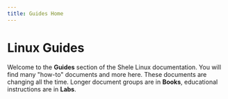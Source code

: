 ```yaml
---
title: Guides Home
---
```


# Linux Guides

Welcome to the **Guides** section of the Shele Linux documentation. You will find many "how-to" documents and more here. These documents are changing all the time. Longer document groups are in **Books**, educational instructions are in **Labs**.